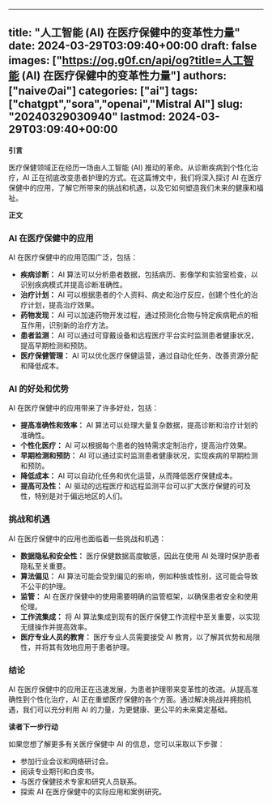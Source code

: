 
---
title: "人工智能 (AI) 在医疗保健中的变革性力量"
date: 2024-03-29T03:09:40+00:00
draft: false
images: ["https://og.g0f.cn/api/og?title=人工智能 (AI) 在医疗保健中的变革性力量"]
authors: ["naiveのai"]
categories: ["ai"]
tags: ["chatgpt","sora","openai","Mistral AI"]
slug: "20240329030940"
lastmod: 2024-03-29T03:09:40+00:00
---
**引言**

医疗保健领域正在经历一场由人工智能 (AI) 推动的革命。从诊断疾病到个性化治疗，AI 正在彻底改变患者护理的方式。在这篇博文中，我们将深入探讨 AI 在医疗保健中的应用，了解它所带来的挑战和机遇，以及它如何塑造我们未来的健康和福祉。

**正文**

### AI 在医疗保健中的应用

AI 在医疗保健中的应用范围广泛，包括：

- **疾病诊断：** AI 算法可以分析患者数据，包括病历、影像学和实验室检查，以识别疾病模式并提高诊断准确性。
- **治疗计划：** AI 可以根据患者的个人资料、病史和治疗反应，创建个性化的治疗计划，提高治疗效果。
- **药物发现：** AI 可以加速药物开发过程，通过预测化合物与特定疾病靶点的相互作用，识别新的治疗方法。
- **患者监测：** AI 可以通过可穿戴设备和远程医疗平台实时监测患者健康状况，提高早期检测和预防。
- **医疗保健管理：** AI 可以优化医疗保健运营，通过自动化任务、改善资源分配和降低成本。

### AI 的好处和优势

AI 在医疗保健中的应用带来了许多好处，包括：

- **提高准确性和效率：** AI 算法可以处理大量复杂数据，提高诊断和治疗计划的准确性。
- **个性化医疗：** AI 可以根据每个患者的独特需求定制治疗，提高治疗效果。
- **早期检测和预防：** AI 可以通过实时监测患者健康状况，实现疾病的早期检测和预防。
- **降低成本：** AI 可以自动化任务和优化运营，从而降低医疗保健成本。
- **提高可及性：** AI 驱动的远程医疗和远程监测平台可以扩大医疗保健的可及性，特别是对于偏远地区的人们。

### 挑战和机遇

AI 在医疗保健中的应用也面临着一些挑战和机遇：

- **数据隐私和安全性：** 医疗保健数据高度敏感，因此在使用 AI 处理时保护患者隐私至关重要。
- **算法偏见：** AI 算法可能会受到偏见的影响，例如种族或性别，这可能会导致不公平的护理。
- **监管：** AI 在医疗保健中的使用需要明确的监管框架，以确保患者安全和使用伦理。
- **工作流集成：** 将 AI 算法集成到现有的医疗保健工作流程中至关重要，以实现无缝操作并提高效率。
- **医疗专业人员的教育：** 医疗专业人员需要接受 AI 教育，以了解其优势和局限性，并将其有效地应用于患者护理。

### 结论

AI 在医疗保健中的应用正在迅速发展，为患者护理带来变革性的改进。从提高准确性到个性化治疗，AI 正在重塑医疗保健的各个方面。通过解决挑战并拥抱机遇，我们可以充分利用 AI 的力量，为更健康、更公平的未来奠定基础。

**读者下一步行动**

如果您想了解更多有关医疗保健中 AI 的信息，您可以采取以下步骤：

- 参加行业会议和网络研讨会。
- 阅读专业期刊和白皮书。
- 与医疗保健技术专家和研究人员联系。
- 探索 AI 在医疗保健中的实际应用和案例研究。